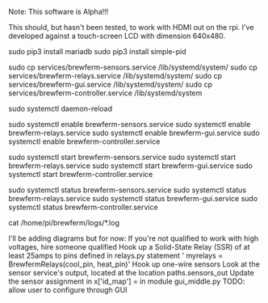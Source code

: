 Note: This software is Alpha!!! 

This should, but hasn't been tested, to work with HDMI out on the rpi. I've developed against a touch-screen LCD with dimension 640x480.

sudo pip3 install mariadb
sudo pip3 install simple-pid

sudo cp services/brewferm-sensors.service /lib/systemd/system/
sudo cp services/brewferm-relays.service /lib/systemd/system/
sudo cp services/brewferm-gui.service /lib/systemd/system/
sudo cp services/brewferm-controller.service /lib/systemd/system

sudo systemctl daemon-reload

sudo systemctl enable brewferm-sensors.service
sudo systemctl enable brewferm-relays.service
sudo systemctl enable brewferm-gui.service
sudo systemctl enable brewferm-controller.service

sudo systemctl start brewferm-sensors.service
sudo systemctl start brewferm-relays.service
sudo systemctl start brewferm-gui.service
sudo systemctl start brewferm-controller.service

sudo systemctl status brewferm-sensors.service
sudo systemctl status brewferm-relays.service
sudo systemctl status brewferm-gui.service
sudo systemctl status brewferm-controller.service

cat /home/pi/brewferm/logs/*.log

I'll be adding diagrams but for now:
  If you're not qualified to work with high voltages, hire someone qualified
  Hook up a Solid-State Relay (SSR) of at least 25amps to pins defined in relays.py statement ' myrelays = BrewfermRelays(cool_pin, heat_pin)'
  Hook up one-wire sensors
  Look at the sensor service's output, located at the location paths.sensors_out
  Update the sensor assignment in    x['id_map'] = in module gui_middle.py  TODO: allow user to configure through GUI
